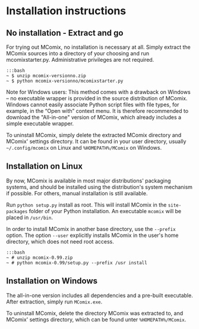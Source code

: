 Installation instructions
===

No installation - Extract and go
---

For trying out MComix, no installation is necessary at all. Simply extract the MComix sources into a directory of your choosing and run mcomixstarter.py. Administrative privileges are not required.

    :::bash
    ~ $ unzip mcomix-versionno.zip
    ~ $ python mcomix-versionno/mcomixstarter.py

Note for Windows users: This method comes with a drawback on Windows – no executable wrapper is provided in the source distribution of MComix. Windows cannot easily associate Python script files with file types, for example, in the “Open with” context menu. It is therefore recommended to download the "All-in-one" version of MComix, which already includes a simple executable wrapper.

To uninstall MComix, simply delete the extracted MComix directory and MComix' settings directory. It can be found in your user directory, usually `~/.config/mcomix` on Linux and `%HOMEPATH%/MComix` on Windows.


Installation on Linux
---

By now, MComix is available in most major distributions' packaging systems, and should be installed using the distribution's system mechanism if possible. For others, manual installation is still available.

Run `python setup.py` install as root. This will install MComix in the `site-packages` folder of your Python installation. An executable `mcomix` will be placed in `/usr/bin`.

In order to install MComix in another base directory, use the `--prefix` option. The option `--user` explicitly installs MComix in the user's home directory, which does not need root access.

    :::bash
    ~ # unzip mcomix-0.99.zip
    ~ # python mcomix-0.99/setup.py --prefix /usr install

Installation on Windows
---

The all-in-one version includes all dependencies and a pre-built executable. After extraction, simply run `MComix.exe`.

To uninstall MComix, delete the directory MComix was extracted to, and MComix' settings directory, which can be found unter `%HOMEPATH%/MComix`.
